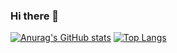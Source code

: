 ### Hi there 👋
[![Anurag's GitHub stats](https://github-readme-stats.vercel.app/api?username=AmanVirmani&hide=issues&include_all_commits=true&count_private=true&show_icons=true&theme=vue-dark)](https://github.com/anuraghazra/github-readme-stats)
[![Top Langs](https://github-readme-stats.vercel.app/api/top-langs/?username=AmanVirmani&layout=compact&hide=Jupyter-Notebook&count_private=true&show_icons=true&theme=vue-dark)](https://github.com/anuraghazra/github-readme-stats)

<!--
**AmanVirmani/AmanVirmani** is a ✨ _special_ ✨ repository because its `README.md` (this file) appears on your GitHub profile.

Here are some ideas to get you started:

- 🔭 I’m currently working on ...
- 🌱 I’m currently learning ...
- 👯 I’m looking to collaborate on ...
- 🤔 I’m looking for help with ...
- 💬 Ask me about ...
- 📫 How to reach me: ...
- 😄 Pronouns: ...
- ⚡ Fun fact: ...
-->
